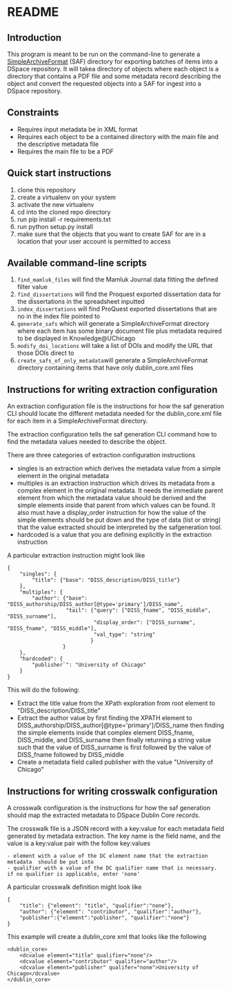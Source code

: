 # README

## Introduction

This program is meant to be run on the command-line to generate a [SimpleArchiveFormat](https://wiki.duraspace.org/display/DSDOC6x/Importing+and+Exporting+Items+via+Simple+Archive+Format) (SAF) directory for exporting batches of items into a DSpace repository. It will takea  directory of objects where each object is a directory that contains a PDF file and some metadata record describing the object and convert the requested objects into a SAF for ingest into a DSpace repository.

## Constraints

- Requires input metadata be in XML format
- Requires each object to be a contained directory with the main file and the descriptive metadata file
- Requires the main file to be a PDF

## Quick start instructions

1. clone this repository
1. create a virtualenv on your system
1. activate the new virtualenv
1. cd into the cloned repo directory
1. run pip install -r requirements.txt
1. run python setup.py install
1. make sure that the objects that you want to create SAF for are in a location that your user account is permitted to access

## Available command-line scripts

1. ```find_mamluk_files``` will find the Mamluk Journal data fitting the defined filter value
1. ```find_dissertations``` will find the Proquest exported dissertation data for the dissertations in the spreadsheet inputted
1. ```index_dissertations``` will find ProQuest exported dissertations that are no in the index file pointed to
1. ```generate_safs``` which will generate a SimpleArchiveFormat directory where each item has some binary document file plus metadata required to be displayed in Knowledge@UChicago
1. ```modify_doi_locations``` will take a list of DOIs and modify the URL that those DOIs direct to
1. ```create_safs_of_only_metadata```will generate a SimpleArchiveFormat directory containing items that have only dublin_core.xml files

## Instructions for writing extraction configuration

An extraction configuration file is the instructions for how the saf generation CLI should locate the different metadata needed for the dublin_core.xml file for each item in a SimpleArchiveFormat directory.

The extraction configuration tells the saf generation CLI command how to find the metadata values needed to describe the object.

There are three categories of extraction configuration instructions

- singles is an extraction which derives the metadata value from a simple element in the original metadata
- multiples is an  extraction instruction which drives its metadata from a complex element in the original metadata. It needs the immediate parent element from which the metadata value should be derived and the simple elements inside that parent from which values can be found. It also must have a display_order instruction for how the value of the simple elements should be put down and the type of data (list or string) that the value extracted should be interpreted by the safgeneration tool.
- hardcoded is a value that you are defining explicitly in the extraction instruction

A particular extraction instruction might look like

```application/json
{
    "singles": {
        "title": {"base": "DISS_description/DISS_title"}
    },
    "multiples": {
        "author": {"base": "DISS_authorship/DISS_author[@type='primary']/DISS_name",
                   "tail": {"query": ["DISS_fname", "DISS_middle", "DISS_surname"],
                            "display_order": ["DISS_surname", "DISS_fname", "DISS_middle"],
                            "val_type": "string"
                           }
                  }
    },
    "hardcoded": {
        "publisher`": "University of Chicago"
    }
}
```

This will do the following:

- Extract the title value from the XPath exploration from root element to "DISS_description/DISS_title"
- Extract the author value by first finding the XPATH element to DISS\_authorship/DISS\_author[@type='primary']/DISS\_name then finding the simple elements inside that complex element DISS\_fname, DISS\_middle, and DISS\_surname then finally returning a string value such that the value of DISS\_surname is first followed by the value of DISS\_fname followed by DISS\_middle
- Create a metadata field called publisher with the value "University of Chicago"

## Instructions for writing crosswalk configuration

A crosswalk configuration is the instructions for how the saf generation should map the extracted metadata to DSpace Dublin Core records.

The crosswalk file is a JSON record with a key:value for each metadata field generated by metadata extraction. The key name is the field name, and the value is a key:value pair with the follow key:values

    - element with a value of the DC element name that the extraction metadata  should be put into
    - qualifier with a value of the DC qualifier name that is necessary. if no qualifier is applicable, enter 'none'

A particular crosswalk definition might look like

```application/json
{
    "title": {"element": "title", "qualifier":"none"},
    "author": {"element": "contributor", "qualifier":"author"},
    "publisher":{"element":"publisher", "qualifier":"none"}
}
```

This example will create a dublin_core xml that looks like the following

```application/xml
<dublin_core>
    <dcvalue element="title" qualifier="none"/>
    <dcvalue element="contributor" qualifier="author"/>
    <dcvalue element="publisher" qualifer="none">University of Chicago</dcvalue>
</dublin_core>
```
